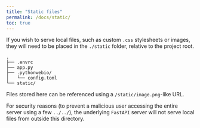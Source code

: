 ```yaml
---
title: "Static files"
permalink: /docs/static/
toc: true
---
```


If you wish to serve local files, such as custom `.css` stylesheets or images, they will need to be placed in the `./static` folder, relative to the project root.

```
.
├── .envrc
├── app.py
├── .pythonwebio/
│   └── config.toml
└── static/
```

Files stored here can be referenced using a `/static/image.png`-like URL.

For security reasons (to prevent a malicious user accessing the entire server using a few `../../`), the underlying `FastAPI` server will not serve local files from outside this directory.
